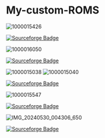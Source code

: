 # My-custom-ROMS
![1000015426](https://github.com/Muhammedd13/My-custom-ROM/assets/113644562/ae3d506b-1916-4395-8989-ad66903ac57f)

[![Sourceforge Badge](https://img.shields.io/badge/-Project_Matrixx-000?style=quare&labelColor=000&logo=Sourceforge&logoColor=turquoise&link=link)](https://sourceforge.net/projects/ginkgorom/files/Matrixx-v10.3.0-UNOFFICAL-ginkgo-Vanilla-20240304.zip/download) 

![1000016050](https://github.com/Muhammedd13/My-custom-ROM/assets/113644562/456055c4-339c-4615-95b7-504faa95ddb4)

[![Sourceforge Badge](https://img.shields.io/badge/-Genesis_OS-000?style=quare&labelColor=000&logo=Sourceforge&logoColor=brown&link=link)](https://sourceforge.net/projects/ginkgorom/files/GenesisOS-Utopia-v1.0-ginkgo-UNOFFICIAL-20240309-0748.zip/download) 

![1000015038](https://github.com/Muhammedd13/My-custom-ROM/assets/113644562/8e17171e-33e4-4584-b4b4-8495e898bd86)
![1000015040](https://github.com/Muhammedd13/My-custom-ROM/assets/113644562/c21149bb-6a5c-48f6-bf6e-884573e7c6b2)


[![Sourceforge Badge](https://img.shields.io/badge/-SUPERİOR_OS-000?style=quare&labelColor=000&logo=Sourceforge&logoColor=white&link=link)](https://sourceforge.net/projects/ginkgorom/files/SuperiorOS-Fourteen-ginkgo-COMMUNITY-20240314-1804.zip/download) 

![1000015547](https://github.com/Muhammedd13/My-custom-ROM/assets/113644562/b3fb752e-c784-4f78-b825-cc6997d4d748)


[![Sourceforge Badge](https://img.shields.io/badge/-ARROW_OS-000?style=quare&labelColor=000&logo=Sourceforge&logoColor=green&link=link)](https://sourceforge.net/projects/ginkgorom/files/arrow_ginkgo-ota-eng.muhammed.zip/download)


![IMG_20240530_004306_650](https://github.com/Muhammedd13/My-custom-ROM/assets/113644562/d4559d63-1c3c-486a-9d73-b19a19b581fe)

[![Sourceforge Badge](https://img.shields.io/badge/-Project_Matrixx-RUBY--000?style=quare&labelColor=000&logo=Sourceforge&logoColor=orange&link=link)](https://sourceforge.net/projects/rubyrom/files/Matrixx-v10.5.1-Unofficial-ruby-Vanilla-20240519.zip/download)
